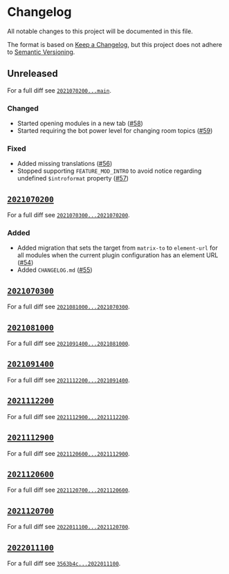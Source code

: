 # Changelog

All notable changes to this project will be documented in this file.

The format is based on [Keep a Changelog](https://keepachangelog.com/en/1.0.0/), but this project does not adhere to [Semantic Versioning](https://semver.org/spec/v2.0.0.html).

## Unreleased

For a full diff see [`2021070200...main`](https://gitlab.matrix.org/new-vector/moodle-mod_matrix/-/compare/2021070200...main).

### Changed

- Started opening modules in a new tab ([#58](https://gitlab.matrix.org/new-vector/moodle-mod_matrix/-/merge_requests/58))
- Started requiring the bot power level for changing room topics ([#59](https://gitlab.matrix.org/new-vector/moodle-mod_matrix/-/merge_requests/59))

### Fixed

- Added missing translations ([#56](https://gitlab.matrix.org/new-vector/moodle-mod_matrix/-/merge_requests/56))
- Stopped supporting `FEATURE_MOD_INTRO` to avoid notice regarding undefined `$introformat` property ([#57](https://gitlab.matrix.org/new-vector/moodle-mod_matrix/-/merge_requests/57))

## [`2021070200`](https://gitlab.matrix.org/new-vector/moodle-mod_matrix/-/tags/2021070200)

For a full diff see [`2021070300...2021070200`](https://gitlab.matrix.org/new-vector/moodle-mod_matrix/-/compare/2021070300...2021070200).

### Added

- Added migration that sets the target from `matrix-to` to `element-url` for all modules when the current plugin configuration has an element URL ([#54](https://gitlab.matrix.org/new-vector/moodle-mod_matrix/-/merge_requests/54))
- Added `CHANGELOG.md` ([#55](https://gitlab.matrix.org/new-vector/moodle-mod_matrix/-/merge_requests/55))

## [`2021070300`](https://gitlab.matrix.org/new-vector/moodle-mod_matrix/-/tags/2021070300)

For a full diff see [`2021081000...2021070300`](https://gitlab.matrix.org/new-vector/moodle-mod_matrix/-/compare/2021081000...2021070300).

## [`2021081000`](https://gitlab.matrix.org/new-vector/moodle-mod_matrix/-/tags/2021081000)

For a full diff see [`2021091400...2021081000`](https://gitlab.matrix.org/new-vector/moodle-mod_matrix/-/compare/2021091400...2021081000).

## [`2021091400`](https://gitlab.matrix.org/new-vector/moodle-mod_matrix/-/tags/2021091400)

For a full diff see [`2021112200...2021091400`](https://gitlab.matrix.org/new-vector/moodle-mod_matrix/-/compare/2021112200...2021091400).

## [`2021112200`](https://gitlab.matrix.org/new-vector/moodle-mod_matrix/-/tags/2021112200)

For a full diff see [`2021112900...2021112200`](https://gitlab.matrix.org/new-vector/moodle-mod_matrix/-/compare/2021112900...2021112200).

## [`2021112900`](https://gitlab.matrix.org/new-vector/moodle-mod_matrix/-/tags/2021112900)

For a full diff see [`2021120600...2021112900`](https://gitlab.matrix.org/new-vector/moodle-mod_matrix/-/compare/2021120600...2021112900).

## [`2021120600`](https://gitlab.matrix.org/new-vector/moodle-mod_matrix/-/tags/2021120600)

For a full diff see [`2021120700...2021120600`](https://gitlab.matrix.org/new-vector/moodle-mod_matrix/-/compare/2021120700...2021120600).

## [`2021120700`](https://gitlab.matrix.org/new-vector/moodle-mod_matrix/-/tags/2021120700)

For a full diff see [`2022011100...2021120700`](https://gitlab.matrix.org/new-vector/moodle-mod_matrix/-/compare/2022011100...2021120700).

## [`2022011100`](https://gitlab.matrix.org/new-vector/moodle-mod_matrix/-/tags/2022011100)

For a full diff see [`3563b4c...2022011100`](https://gitlab.matrix.org/new-vector/moodle-mod_matrix/-/compare/3563b4c...2021070200).
